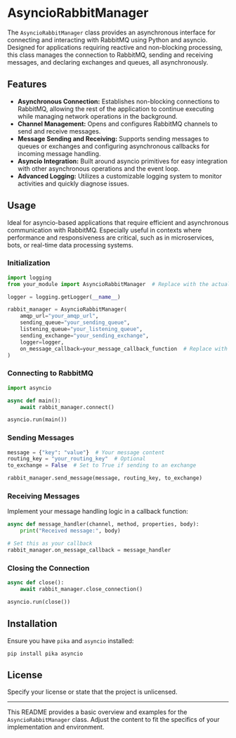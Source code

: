 
# AsyncioRabbitManager

The `AsyncioRabbitManager` class provides an asynchronous interface for connecting and interacting with RabbitMQ using Python and asyncio. Designed for applications requiring reactive and non-blocking processing, this class manages the connection to RabbitMQ, sending and receiving messages, and declaring exchanges and queues, all asynchronously.

## Features

- **Asynchronous Connection:** Establishes non-blocking connections to RabbitMQ, allowing the rest of the application to continue executing while managing network operations in the background.
- **Channel Management:** Opens and configures RabbitMQ channels to send and receive messages.
- **Message Sending and Receiving:** Supports sending messages to queues or exchanges and configuring asynchronous callbacks for incoming message handling.
- **Asyncio Integration:** Built around asyncio primitives for easy integration with other asynchronous operations and the event loop.
- **Advanced Logging:** Utilizes a customizable logging system to monitor activities and quickly diagnose issues.

## Usage

Ideal for asyncio-based applications that require efficient and asynchronous communication with RabbitMQ. Especially useful in contexts where performance and responsiveness are critical, such as in microservices, bots, or real-time data processing systems.

### Initialization

```python
import logging
from your_module import AsyncioRabbitManager  # Replace with the actual module name

logger = logging.getLogger(__name__)

rabbit_manager = AsyncioRabbitManager(
    amqp_url="your_amqp_url",
    sending_queue="your_sending_queue",
    listening_queue="your_listening_queue",
    sending_exchange="your_sending_exchange",
    logger=logger,
    on_message_callback=your_message_callback_function  # Replace with your callback
)
```

### Connecting to RabbitMQ

```python
import asyncio

async def main():
    await rabbit_manager.connect()

asyncio.run(main())
```

### Sending Messages

```python
message = {"key": "value"}  # Your message content
routing_key = "your_routing_key"  # Optional
to_exchange = False  # Set to True if sending to an exchange

rabbit_manager.send_message(message, routing_key, to_exchange)
```

### Receiving Messages

Implement your message handling logic in a callback function:

```python
async def message_handler(channel, method, properties, body):
    print("Received message:", body)

# Set this as your callback
rabbit_manager.on_message_callback = message_handler
```

### Closing the Connection

```python
async def close():
    await rabbit_manager.close_connection()

asyncio.run(close())
```

## Installation

Ensure you have `pika` and `asyncio` installed:

```shell
pip install pika asyncio
```

## License

Specify your license or state that the project is unlicensed.

---

This README provides a basic overview and examples for the `AsyncioRabbitManager` class. Adjust the content to fit the specifics of your implementation and environment.
